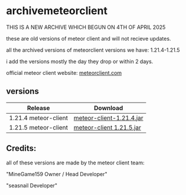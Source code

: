 # archivemeteorclient
THIS IS A NEW ARCHIVE WHICH BEGUN ON 4TH OF APRIL 2025

these are old versions of meteor client and will not recieve updates.

all the archived versions of meteorclient versions we have: 1.21.4-1.21.5

i add the versions mostly the day they drop or within 2 days.

official meteor client website: [meteorclient.com](https://meteorclient.com/)

## versions

| Release             | Download                                                                                         |
|---------------------|--------------------------------------------------------------------------------------------------------------------------------------------|
| 1.21.4 meteor-client              | [meteor-client-1.21.4.jar](https://github.com/hydefromme/archivemeteorclient/blob/main/versions/meteor-client-1.21.4-37.jar) |
| 1.21.5 meteor-client             | [meteor-client 1.21.5.jar](https://github.com/hydefromme/archivemeteorclient/blob/main/versions/meteor/meteor-client-1.21.5-6.jar) |

## Credits:

all of these versions are made by the meteor client team: 

"MineGame159 Owner / Head Developer"

"seasnail Developer"
